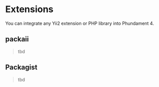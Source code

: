 Extensions
==========

You can integrate any Yii2 extension or PHP library into Phundament 4.

packaii
-------

> tbd

Packagist
---------

> tbd
